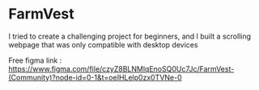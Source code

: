 # FarmVest



I tried to create a challenging project for beginners, and I built a scrolling webpage that was only compatible with desktop devices


Free figma link : https://www.figma.com/file/czyZ8BLNMlqEnoSQ0Uc7Jc/FarmVest-(Community)?node-id=0-1&t=oeIHLelp0zx0TVNe-0
